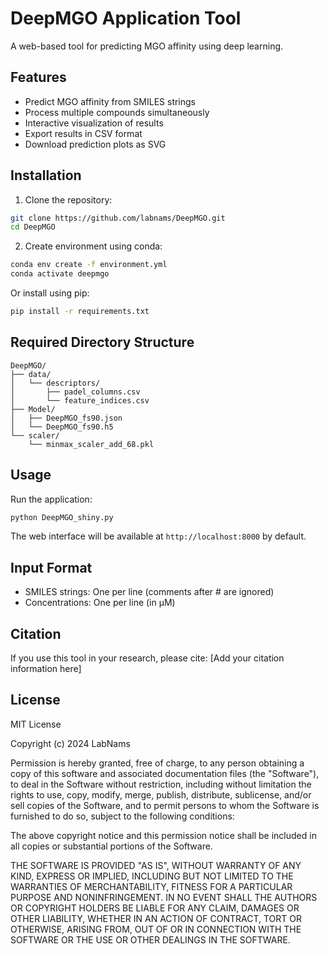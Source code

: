 # DeepMGO Application Tool

A web-based tool for predicting MGO affinity using deep learning.

## Features

- Predict MGO affinity from SMILES strings
- Process multiple compounds simultaneously
- Interactive visualization of results
- Export results in CSV format
- Download prediction plots as SVG

## Installation

1. Clone the repository:
```bash
git clone https://github.com/labnams/DeepMGO.git
cd DeepMGO
```

2. Create environment using conda:
```bash
conda env create -f environment.yml
conda activate deepmgo
```

Or install using pip:
```bash
pip install -r requirements.txt
```

## Required Directory Structure

```
DeepMGO/
├── data/
│   └── descriptors/
│       ├── padel_columns.csv
│       └── feature_indices.csv
├── Model/
│   ├── DeepMGO_fs90.json
│   └── DeepMGO_fs90.h5
└── scaler/
    └── minmax_scaler_add_68.pkl
```

## Usage

Run the application:
```bash
python DeepMGO_shiny.py
```

The web interface will be available at `http://localhost:8000` by default.

## Input Format

- SMILES strings: One per line (comments after # are ignored)
- Concentrations: One per line (in µM)

## Citation

If you use this tool in your research, please cite:
[Add your citation information here]

## License

MIT License

Copyright (c) 2024 LabNams

Permission is hereby granted, free of charge, to any person obtaining a copy
of this software and associated documentation files (the "Software"), to deal
in the Software without restriction, including without limitation the rights
to use, copy, modify, merge, publish, distribute, sublicense, and/or sell
copies of the Software, and to permit persons to whom the Software is
furnished to do so, subject to the following conditions:

The above copyright notice and this permission notice shall be included in all
copies or substantial portions of the Software.

THE SOFTWARE IS PROVIDED "AS IS", WITHOUT WARRANTY OF ANY KIND, EXPRESS OR
IMPLIED, INCLUDING BUT NOT LIMITED TO THE WARRANTIES OF MERCHANTABILITY,
FITNESS FOR A PARTICULAR PURPOSE AND NONINFRINGEMENT. IN NO EVENT SHALL THE
AUTHORS OR COPYRIGHT HOLDERS BE LIABLE FOR ANY CLAIM, DAMAGES OR OTHER
LIABILITY, WHETHER IN AN ACTION OF CONTRACT, TORT OR OTHERWISE, ARISING FROM,
OUT OF OR IN CONNECTION WITH THE SOFTWARE OR THE USE OR OTHER DEALINGS IN THE
SOFTWARE.

